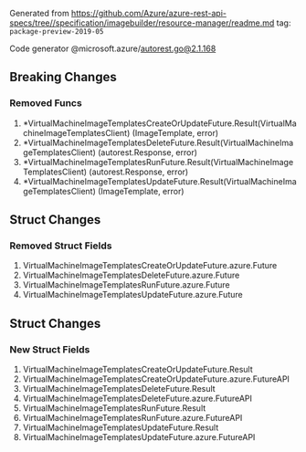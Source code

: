 Generated from https://github.com/Azure/azure-rest-api-specs/tree//specification/imagebuilder/resource-manager/readme.md tag: `package-preview-2019-05`

Code generator @microsoft.azure/autorest.go@2.1.168

## Breaking Changes

### Removed Funcs

1. *VirtualMachineImageTemplatesCreateOrUpdateFuture.Result(VirtualMachineImageTemplatesClient) (ImageTemplate, error)
1. *VirtualMachineImageTemplatesDeleteFuture.Result(VirtualMachineImageTemplatesClient) (autorest.Response, error)
1. *VirtualMachineImageTemplatesRunFuture.Result(VirtualMachineImageTemplatesClient) (autorest.Response, error)
1. *VirtualMachineImageTemplatesUpdateFuture.Result(VirtualMachineImageTemplatesClient) (ImageTemplate, error)

## Struct Changes

### Removed Struct Fields

1. VirtualMachineImageTemplatesCreateOrUpdateFuture.azure.Future
1. VirtualMachineImageTemplatesDeleteFuture.azure.Future
1. VirtualMachineImageTemplatesRunFuture.azure.Future
1. VirtualMachineImageTemplatesUpdateFuture.azure.Future

## Struct Changes

### New Struct Fields

1. VirtualMachineImageTemplatesCreateOrUpdateFuture.Result
1. VirtualMachineImageTemplatesCreateOrUpdateFuture.azure.FutureAPI
1. VirtualMachineImageTemplatesDeleteFuture.Result
1. VirtualMachineImageTemplatesDeleteFuture.azure.FutureAPI
1. VirtualMachineImageTemplatesRunFuture.Result
1. VirtualMachineImageTemplatesRunFuture.azure.FutureAPI
1. VirtualMachineImageTemplatesUpdateFuture.Result
1. VirtualMachineImageTemplatesUpdateFuture.azure.FutureAPI

